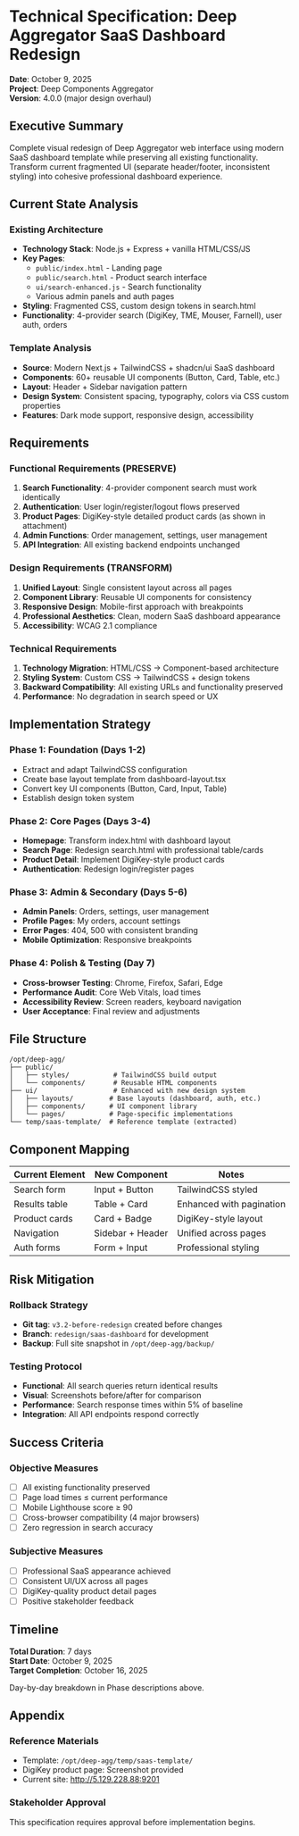 # Technical Specification: Deep Aggregator SaaS Dashboard Redesign

**Date**: October 9, 2025  
**Project**: Deep Components Aggregator  
**Version**: 4.0.0 (major design overhaul)

## Executive Summary

Complete visual redesign of Deep Aggregator web interface using modern SaaS dashboard template while preserving all existing functionality. Transform current fragmented UI (separate header/footer, inconsistent styling) into cohesive professional dashboard experience.

## Current State Analysis

### Existing Architecture
- **Technology Stack**: Node.js + Express + vanilla HTML/CSS/JS
- **Key Pages**: 
  - `public/index.html` - Landing page
  - `public/search.html` - Product search interface  
  - `ui/search-enhanced.js` - Search functionality
  - Various admin panels and auth pages
- **Styling**: Fragmented CSS, custom design tokens in search.html
- **Functionality**: 4-provider search (DigiKey, TME, Mouser, Farnell), user auth, orders

### Template Analysis
- **Source**: Modern Next.js + TailwindCSS + shadcn/ui SaaS dashboard
- **Components**: 60+ reusable UI components (Button, Card, Table, etc.)
- **Layout**: Header + Sidebar navigation pattern
- **Design System**: Consistent spacing, typography, colors via CSS custom properties
- **Features**: Dark mode support, responsive design, accessibility

## Requirements

### Functional Requirements (PRESERVE)
1. **Search Functionality**: 4-provider component search must work identically
2. **Authentication**: User login/register/logout flows preserved
3. **Product Pages**: DigiKey-style detailed product cards (as shown in attachment)
4. **Admin Functions**: Order management, settings, user management
5. **API Integration**: All existing backend endpoints unchanged

### Design Requirements (TRANSFORM)
1. **Unified Layout**: Single consistent layout across all pages
2. **Component Library**: Reusable UI components for consistency
3. **Responsive Design**: Mobile-first approach with breakpoints
4. **Professional Aesthetics**: Clean, modern SaaS dashboard appearance
5. **Accessibility**: WCAG 2.1 compliance

### Technical Requirements
1. **Technology Migration**: HTML/CSS → Component-based architecture
2. **Styling System**: Custom CSS → TailwindCSS + design tokens
3. **Backward Compatibility**: All existing URLs and functionality preserved
4. **Performance**: No degradation in search speed or UX

## Implementation Strategy

### Phase 1: Foundation (Days 1-2)
- Extract and adapt TailwindCSS configuration
- Create base layout template from dashboard-layout.tsx
- Convert key UI components (Button, Card, Input, Table)
- Establish design token system

### Phase 2: Core Pages (Days 3-4)
- **Homepage**: Transform index.html with dashboard layout
- **Search Page**: Redesign search.html with professional table/cards
- **Product Detail**: Implement DigiKey-style product cards
- **Authentication**: Redesign login/register pages

### Phase 3: Admin & Secondary (Days 5-6)
- **Admin Panels**: Orders, settings, user management
- **Profile Pages**: My orders, account settings
- **Error Pages**: 404, 500 with consistent branding
- **Mobile Optimization**: Responsive breakpoints

### Phase 4: Polish & Testing (Day 7)
- **Cross-browser Testing**: Chrome, Firefox, Safari, Edge
- **Performance Audit**: Core Web Vitals, load times
- **Accessibility Review**: Screen readers, keyboard navigation
- **User Acceptance**: Final review and adjustments

## File Structure

```
/opt/deep-agg/
├── public/
│   ├── styles/           # TailwindCSS build output
│   └── components/       # Reusable HTML components
├── ui/                   # Enhanced with new design system
│   ├── layouts/         # Base layouts (dashboard, auth, etc.)
│   ├── components/      # UI component library  
│   └── pages/           # Page-specific implementations
└── temp/saas-template/  # Reference template (extracted)
```

## Component Mapping

| Current Element | New Component | Notes |
|----------------|---------------|-------|
| Search form | Input + Button | TailwindCSS styled |
| Results table | Table + Card | Enhanced with pagination |
| Product cards | Card + Badge | DigiKey-style layout |
| Navigation | Sidebar + Header | Unified across pages |
| Auth forms | Form + Input | Professional styling |

## Risk Mitigation

### Rollback Strategy
- **Git tag**: `v3.2-before-redesign` created before changes
- **Branch**: `redesign/saas-dashboard` for development
- **Backup**: Full site snapshot in `/opt/deep-agg/backup/`

### Testing Protocol
- **Functional**: All search queries return identical results
- **Visual**: Screenshots before/after for comparison
- **Performance**: Search response times within 5% of baseline
- **Integration**: All API endpoints respond correctly

## Success Criteria

### Objective Measures
- [ ] All existing functionality preserved
- [ ] Page load times ≤ current performance
- [ ] Mobile Lighthouse score ≥ 90
- [ ] Cross-browser compatibility (4 major browsers)
- [ ] Zero regression in search accuracy

### Subjective Measures
- [ ] Professional SaaS appearance achieved
- [ ] Consistent UI/UX across all pages
- [ ] DigiKey-quality product detail pages
- [ ] Positive stakeholder feedback

## Timeline

**Total Duration**: 7 days  
**Start Date**: October 9, 2025  
**Target Completion**: October 16, 2025

Day-by-day breakdown in Phase descriptions above.

## Appendix

### Reference Materials
- Template: `/opt/deep-agg/temp/saas-template/`
- DigiKey product page: Screenshot provided
- Current site: http://5.129.228.88:9201

### Stakeholder Approval
This specification requires approval before implementation begins.
